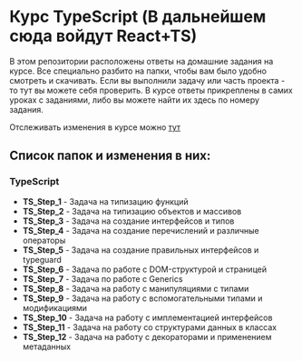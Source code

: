 # Курс TypeScript (В дальнейшем сюда войдут React+TS)

В этом репозитории расположены ответы на домашние задания на курсе. Все специально разбито на папки, чтобы вам было удобно смотреть и скачивать. Если вы выполнили задачу или часть проекта - то тут вы можете себя проверить.
В курсе ответы прикреплены в самих уроках с заданиями, либо вы можете найти их здесь по номеру задания.

Отслеживать изменения в курсе можно [тут](https://github.com/yankovalenko94/TS_task_answers/blob/master/Changelog.md)

## Список папок и изменения в них:

### TypeScript

- **TS_Step_1** - Задача на типизацию функций
- **TS_Step_2** - Задача на типизацию объектов и массивов
- **TS_Step_3** - Задача на создание интерфейсов и типов
- **TS_Step_4** - Задача на создание перечислений и различные операторы
- **TS_Step_5** - Задача на создание правильных интерфейсов и typeguard
- **TS_Step_6** - Задача по работе с DOM-структурой и страницей
- **TS_Step_7** - Задача по работе с Generics
- **TS_Step_8** - Задача на работу с манипуляциями с типами
- **TS_Step_9** - Задача на работу с вспомогательными типами и модификациями
- **TS_Step_10** - Задача на работу с имплементацией интерфейсов
- **TS_Step_11** - Задача на работу со структурами данных в классах
- **TS_Step_12** - Задача на работу с декораторами и применением метаданных

